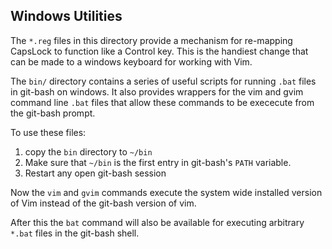 ## Windows Utilities

The `*.reg` files in this directory provide a mechanism for re-mapping CapsLock
to function like a Control key. This is the handiest change that can be made to
a windows keyboard for working with Vim.

The `bin/` directory contains a series of useful scripts for running `.bat`
files in git-bash on windows. It also provides wrappers for the vim and gvim command line
`.bat` files that allow these commands to be exececute from the git-bash
prompt.

To use these files:

1. copy the `bin` directory to `~/bin`
2. Make sure that `~/bin` is the first entry in git-bash's `PATH` variable.
3. Restart any open git-bash session

Now the `vim` and `gvim` commands execute the system wide installed version of
Vim instead of the git-bash version of vim.

After this the `bat` command will also be available for executing arbitrary `*.bat` files in the git-bash shell.
